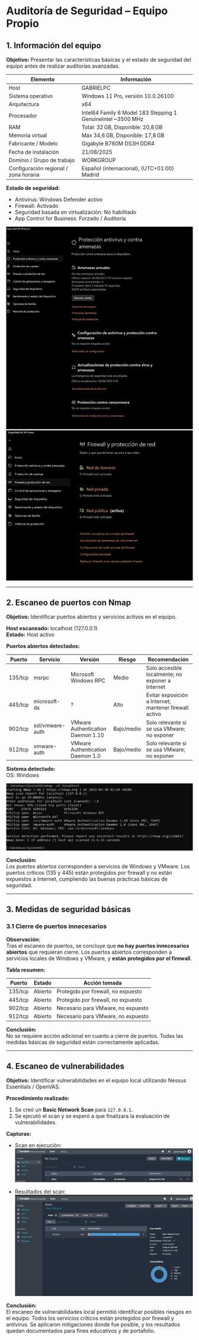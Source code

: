 # Auditoría de Seguridad – Equipo Propio

## 1. Información del equipo

**Objetivo:** Presentar las características básicas y el estado de seguridad del equipo antes de realizar auditorías avanzadas.

| Elemento | Información |
|-----------|------------|
| Host | GABRIELPC |
| Sistema operativo | Windows 11 Pro, versión 10.0.26100 |
| Arquitectura | x64 |
| Procesador | Intel64 Family 6 Model 183 Stepping 1 GenuineIntel ~3500 MHz |
| RAM | Total: 32 GB, Disponible: 20,8 GB |
| Memoria virtual | Máx 34,6 GB, Disponible: 17,8 GB |
| Fabricante / Modelo | Gigabyte B760M DS3H DDR4 |
| Fecha de instalación | 21/08/2025 |
| Dominio / Grupo de trabajo | WORKGROUP |
| Configuración regional / zona horaria | Español (internacional), (UTC+01:00) Madrid |

**Estado de seguridad:**
- Antivirus: Windows Defender activo  
- Firewall: Activado  
- Seguridad basada en virtualización: No habilitado  
- App Control for Business: Forzado / Auditoría  

![Antivirus](images/01_antivirus_windows_security.png)  
![Firewall](images/02_firewall_windows_security.png)

---

## 2. Escaneo de puertos con Nmap

**Objetivo:** Identificar puertos abiertos y servicios activos en el equipo.

**Host escaneado:** localhost (127.0.0.1)  
**Estado:** Host activo

**Puertos abiertos detectados:**

| Puerto | Servicio | Versión | Riesgo | Recomendación |
|--------|---------|---------|--------|---------------|
| 135/tcp | msrpc | Microsoft Windows RPC | Medio | Solo accesible localmente; no exponer a Internet |
| 445/tcp | microsoft-ds | ? | Alto | Evitar exposición a Internet; mantener firewall activo |
| 902/tcp | ssl/vmware-auth | VMware Authentication Daemon 1.10 | Bajo/medio | Solo relevante si se usa VMware; no exponer |
| 912/tcp | vmware-auth | VMware Authentication Daemon 1.0 | Bajo/medio | Solo relevante si se usa VMware; no exponer |

**Sistema detectado:**  
OS: Windows

![Nmap localhost](images/03_nmap_scan.png)

**Conclusión:**  
Los puertos abiertos corresponden a servicios de Windows y VMware. Los puertos críticos (135 y 445) están protegidos por firewall y no están expuestos a Internet, cumpliendo las buenas prácticas básicas de seguridad.

---

## 3. Medidas de seguridad básicas

### 3.1 Cierre de puertos innecesarios

**Observación:**  
Tras el escaneo de puertos, se concluye que **no hay puertos innecesarios abiertos** que requieran cierre. Los puertos abiertos corresponden a servicios locales de Windows y VMware, y **están protegidos por el firewall**.

**Tabla resumen:**

| Puerto | Estado | Acción tomada |
|--------|-------|---------------|
| 135/tcp | Abierto | Protegido por firewall, no expuesto |
| 445/tcp | Abierto | Protegido por firewall, no expuesto |
| 902/tcp | Abierto | Necesario para VMware, no expuesto |
| 912/tcp | Abierto | Necesario para VMware, no expuesto |

**Conclusión:**  
No se requiere acción adicional en cuanto a cierre de puertos. Todas las medidas básicas de seguridad están correctamente aplicadas.

---

## 4. Escaneo de vulnerabilidades

**Objetivo:** Identificar vulnerabilidades en el equipo local utilizando Nessus Essentials / OpenVAS.

**Procedimiento realizado:**
1. Se creó un **Basic Network Scan** para `127.0.0.1`.  
2. Se ejecutó el scan y se esperó a que finalizara la evaluación de vulnerabilidades.

**Capturas:**
- Scan en ejecución:
![Scan en ejecución](images/08_scan_running.png)

- Resultados del scan:
![Resultados del scan](images/09_scan_results.png)

**Conclusión:**  
El escaneo de vulnerabilidades local permitió identificar posibles riesgos en el equipo. Todos los servicios críticos están protegidos por firewall y antivirus. Se aplicaron mitigaciones donde fue posible, y los resultados quedan documentados para fines educativos y de portafolio.
